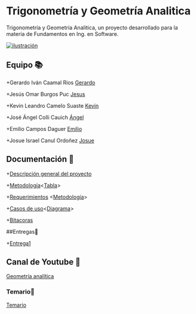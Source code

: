 # Trigonometría y Geometría Analitica

Trigonometría y Geometría Analitica, un proyecto desarrollado para la materia de Fundamentos en Ing. en Software.

[![ilustración](https://media.istockphoto.com/photos/math-and-geometry-concept-picture-id1140819116?k=20&m=1140819116&s=612x612&w=0&h=82DQqTkxQMgSYPGZDQDYWt5P6COJYcZ9cV1molDR3Gw= "ilustración")](https://media.istockphoto.com/photos/math-and-geometry-concept-picture-id1140819116?k=20&m=1140819116&s=612x612&w=0&h=82DQqTkxQMgSYPGZDQDYWt5P6COJYcZ9cV1molDR3Gw= "ilustración")

## Equipo  📚
+Gerardo Iván Caamal Rios [Gerardo](https://github.com/Gcaamal "Gerardo")

+Jesús Omar Burgos Puc [Jesus](https://github.com/23jesusburgos23/23jesusburgos23.git "Jesus")

+Kevin Leandro Camelo Suaste [Kevin](https://github.com/Kevincamelo5 "Kevin")

+José Ángel Colli Cauich [Ángel](https://github.com/AngelColli23 "Ángel")

+Emilio Campos Daguer [Emilio](https://github.com/Emcamdag "Emilio")

+Josue Israel Canul Ordoñez [Josue](https://github.com/JosueCanul "Josue")

## Documentación 💾
+[Descripción general del proyecto](https://github.com/JosueCanul/Trigonometr-a-y-Geometr-a-Analitica/blob/main/Entrega%201/Descripci%C3%B3n_general_del_proyecto.md "Descripción general del proyecto")

+[Metodología](https://github.com/JosueCanul/Trigonometr-a-y-Geometr-a-Analitica/blob/main/Entrega%201/Metodolog%C3%ADa/Metodolog%C3%ADa_del_proyecto.md "Metodología")<[Tabla](https://github.com/JosueCanul/Trigonometr-a-y-Geometr-a-Analitica/blob/main/Entrega%201/Metodolog%C3%ADa/Metodolog%C3%ADa.png "Tabla")>

+[Requerimientos](https://github.com/JosueCanul/Trigonometr-a-y-Geometr-a-Analitica/blob/main/Entrega%201/Requerimientos.md "Requerimientos") <[Metodología](https://github.com/JosueCanul/Trigonometr-a-y-Geometr-a-Analitica/blob/main/Entrega%201/Metodolog%C3%ADa_requerimientos.md "Metodología")>

+[Casos de uso](https://github.com/JosueCanul/Trigonometr-a-y-Geometr-a-Analitica/blob/main/Entrega%201/casos_de_uso/Casos_de_uso.md "Casos de uso")<[Diagrama](https://github.com/JosueCanul/Trigonometr-a-y-Geometr-a-Analitica/blob/main/Entrega%201/casos_de_uso/Casosdeuso.png "Diagrama")> 

+[Bitacoras](https://github.com/JosueCanul/Trigonometr-a-y-Geometr-a-Analitica/blob/main/Entrega%201/Bitacoras.md "Bitacoras")

##Entregas📩

+[Entrega1](https://github.com/JosueCanul/Trigonometr-a-y-Geometr-a-Analitica/tree/main/Entrega%201 "Entrega1")


## Canal de Youtube 🔔
[Geometría analítica](https://www.youtube.com/channel/UCumZ1Hiby8uyRitJdGGHm7w "Geometría analítica")

### Temario📔 
[Temario](https://github.com/JosueCanul/Trigonometr-a-y-Geometr-a-Analitica/blob/main/Entrega%201/Temario.md "Temario")



